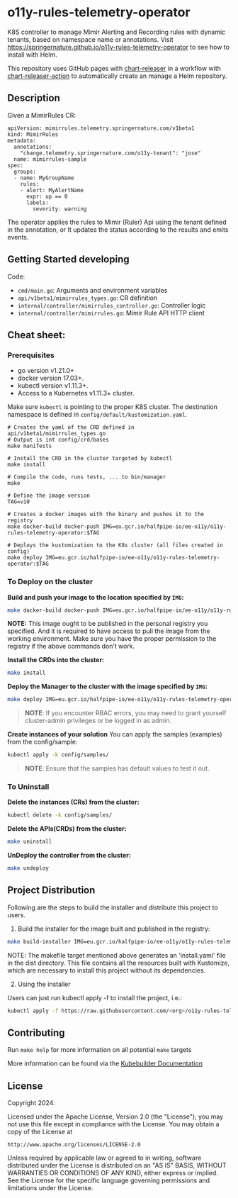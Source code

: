 # o11y-rules-telemetry-operator

K8S controller to manage Mimir Alerting and Recording rules with dynamic tenants, based on namespace name or annotations.
Visit https://springernature.github.io/o11y-rules-telemetry-operator to see how to install with Helm.

This repository uses GitHub pages with [chart-releaser](https://github.com/helm/chart-releaser) in a workflow with [chart-releaser-action](https://github.com/helm/chart-releaser-action) to automatically create an manage a Helm repository.

## Description

Given a MimirRules CR:

```
apiVersion: mimirrules.telemetry.springernature.com/v1beta1
kind: MimirRules
metadata:
  annotations:
    "change.telemetry.springernature.com/o11y-tenant": "jose"
  name: mimirrules-sample
spec:
  groups:
  - name: MyGroupName
    rules:
    - alert: MyAlertName
      expr: up == 0
      labels:
        severity: warning
```
The operator applies the rules to Mimir (Ruler) Api using the tenant defined in the annotation, or 
It updates the status according to the results and emits events.


## Getting Started developing

Code:
- `cmd/main.go`: Arguments and environment variables
- `api/v1beta1/mimirrules_types.go`: CR definition
- `internal/controller/mimirrules_controller.go`: Controller logic
- `internal/controller/mimirrules.go`: Mimir Rule API HTTP client

## Cheat sheet:

### Prerequisites

- go version v1.21.0+
- docker version 17.03+.
- kubectl version v1.11.3+.
- Access to a Kubernetes v1.11.3+ cluster.

Make sure `kubectl` is pointing to the proper K8S cluster. The destination namespace is defined in `config/default/kustomization.yaml`.

```
# Creates the yaml of the CRD defined in api/v1beta1/mimirrules_types.go
# Output is int config/crd/bases
make manifests

# Install the CRD in the cluster targeted by kubectl
make install

# Compile the code, runs tests, ... to bin/manager
make

# Define the image version
TAG=v10

# Creates a docker images with the binary and pushes it to the registry
make docker-build docker-push IMG=eu.gcr.io/halfpipe-io/ee-o11y/o11y-rules-telemetry-operator:$TAG

# Deploys the kustomization to the K8s cluster (all files created in config)
make deploy IMG=eu.gcr.io/halfpipe-io/ee-o11y/o11y-rules-telemetry-operator:$TAG
```


### To Deploy on the cluster
**Build and push your image to the location specified by `IMG`:**

```sh
make docker-build docker-push IMG=eu.gcr.io/halfpipe-io/ee-o11y/o11y-rules-telemetry-operator:v1
```

**NOTE:** This image ought to be published in the personal registry you specified. 
And it is required to have access to pull the image from the working environment. 
Make sure you have the proper permission to the registry if the above commands don’t work.

**Install the CRDs into the cluster:**

```sh
make install
```

**Deploy the Manager to the cluster with the image specified by `IMG`:**

```sh
make deploy IMG=eu.gcr.io/halfpipe-io/ee-o11y/o11y-rules-telemetry-operator:v1
```

> **NOTE**: If you encounter RBAC errors, you may need to grant yourself cluster-admin 
privileges or be logged in as admin.

**Create instances of your solution**
You can apply the samples (examples) from the config/sample:

```sh
kubectl apply -k config/samples/
```

>**NOTE**: Ensure that the samples has default values to test it out.

### To Uninstall
**Delete the instances (CRs) from the cluster:**

```sh
kubectl delete -k config/samples/
```

**Delete the APIs(CRDs) from the cluster:**

```sh
make uninstall
```

**UnDeploy the controller from the cluster:**

```sh
make undeploy
```

## Project Distribution

Following are the steps to build the installer and distribute this project to users.

1. Build the installer for the image built and published in the registry:

```sh
make build-installer IMG=eu.gcr.io/halfpipe-io/ee-o11y/o11y-rules-telemetry-operator:v1
```

NOTE: The makefile target mentioned above generates an 'install.yaml'
file in the dist directory. This file contains all the resources built
with Kustomize, which are necessary to install this project without
its dependencies.

2. Using the installer

Users can just run kubectl apply -f <URL for YAML BUNDLE> to install the project, i.e.:

```sh
kubectl apply -f https://raw.githubusercontent.com/<org>/o11y-rules-telemetry-operator/<v1 or branch>/dist/install.yaml
```

## Contributing
Run `make help` for more information on all potential `make` targets

More information can be found via the [Kubebuilder Documentation](https://book.kubebuilder.io/introduction.html)

## License

Copyright 2024.

Licensed under the Apache License, Version 2.0 (the "License");
you may not use this file except in compliance with the License.
You may obtain a copy of the License at

    http://www.apache.org/licenses/LICENSE-2.0

Unless required by applicable law or agreed to in writing, software
distributed under the License is distributed on an "AS IS" BASIS,
WITHOUT WARRANTIES OR CONDITIONS OF ANY KIND, either express or implied.
See the License for the specific language governing permissions and
limitations under the License.

